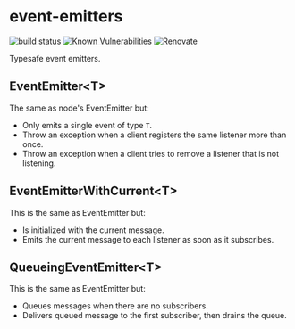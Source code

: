 # event-emitters

[![build status](https://circleci.com/gh/insidewhy/event-emitters.png?style=shield)](https://circleci.com/gh/insidewhy/event-emitters)
[![Known Vulnerabilities](https://snyk.io/test/github/insidewhy/event-emitters/badge.svg)](https://snyk.io/test/github/insidewhy/event-emitters)
[![Renovate](https://img.shields.io/badge/renovate-enabled-brightgreen.svg)](https://renovatebot.com)

Typesafe event emitters.

## EventEmitter&lt;T&gt;

The same as node's EventEmitter but:

- Only emits a single event of type `T`.
- Throw an exception when a client registers the same listener more than once.
- Throw an exception when a client tries to remove a listener that is not listening.

## EventEmitterWithCurrent&lt;T&gt;

This is the same as EventEmitter but:

- Is initialized with the current message.
- Emits the current message to each listener as soon as it subscribes.

## QueueingEventEmitter&lt;T&gt;

This is the same as EventEmitter but:

- Queues messages when there are no subscribers.
- Delivers queued message to the first subscriber, then drains the queue.
